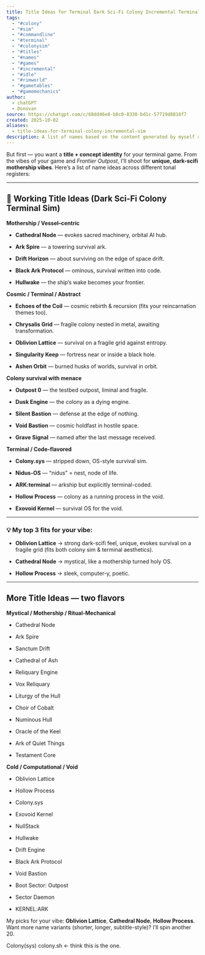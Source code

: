 ```yaml
---
title: Title Ideas for Terminal Dark Sci-Fi Colony Incremental Terminal Sim
tags:
  - "#colony"
  - "#sim"
  - "#commandline"
  - "#terminal"
  - "#colonysim"
  - "#titles"
  - "#names"
  - "#games"
  - "#incremental"
  - "#idle"
  - "#rimworld"
  - "#gametables"
  - "#gamemechanics"
author:
  - chatGPT
  - Donovan
source: https://chatgpt.com/c/68dd46e8-b8c0-8330-bd1c-57719d8816f7
created: 2025-10-02
aliases:
  - title-ideas-for-terminal-colony-incremental-sim
description: A list of names based on the content generated by myself and chatGPT 4.5
---
```



But first — you want a **title + concept identity** for your terminal game. From the vibes of your game and _Frontier Outpost_, I’ll shoot for **unique, dark-scifi mothership vibes**. Here’s a list of name ideas across different tonal registers:

---

## 🔭 Working Title Ideas (Dark Sci-Fi Colony Terminal Sim)

**Mothership / Vessel–centric**

- **Cathedral Node** — evokes sacred machinery, orbital AI hub.
    
- **Ark Spire** — a towering survival ark.
    
- **Drift Horizon** — about surviving on the edge of space drift.
    
- **Black Ark Protocol** — ominous, survival written into code.
    
- **Hullwake** — the ship’s wake becomes your frontier.
    

**Cosmic / Terminal / Abstract**

- **Echoes of the Coil** — cosmic rebirth & recursion (fits your reincarnation themes too).
    
- **Chrysalis Grid** — fragile colony nested in metal, awaiting transformation.
    
- **Oblivion Lattice** — survival on a fragile grid against entropy.
    
- **Singularity Keep** — fortress near or inside a black hole.
    
- **Ashen Orbit** — burned husks of worlds, survival in orbit.
    

**Colony survival with menace**

- **Outpost 0** — the testbed outpost, liminal and fragile.
    
- **Dusk Engine** — the colony as a dying engine.
    
- **Silent Bastion** — defense at the edge of nothing.
    
- **Void Bastion** — cosmic holdfast in hostile space.
    
- **Grave Signal** — named after the last message received.
    

**Terminal / Code-flavored**

- **Colony.sys** — stripped down, OS-style survival sim.
    
- **Nidus-OS** — “nidus” = nest, node of life.
    
- **ARK:terminal** — arkship but explicitly terminal-coded.
    
- **Hollow Process** — colony as a running process in the void.
    
- **Exovoid Kernel** — survival OS for the void.
    

---

### 💡 My top 3 fits for your vibe:

- **Oblivion Lattice** → strong dark-scifi feel, unique, evokes survival on a fragile grid (fits both colony sim & terminal aesthetics).
    
- **Cathedral Node** → mystical, like a mothership turned holy OS.
    
- **Hollow Process** → sleek, computer-y, poetic.
    

---

## More Title Ideas — two flavors

**Mystical / Mothership / Ritual-Mechanical**

- Cathedral Node
    
- Ark Spire
    
- Sanctum Drift
    
- Cathedral of Ash
    
- Reliquary Engine
    
- Vox Reliquary
    
- Liturgy of the Hull
    
- Choir of Cobalt
    
- Numinous Hull
    
- Oracle of the Keel
    
- Ark of Quiet Things
    
- Testament Core
    

**Cold / Computational / Void**

- Oblivion Lattice
    
- Hollow Process
    
- Colony.sys
    
- Exovoid Kernel
    
- NullStack
    
- Hullwake
    
- Drift Engine
    
- Black Ark Protocol
    
- Void Bastion
    
- Boot Sector: Outpost
    
- Sector Daemon
    
- KERNEL:ARK
    

My picks for your vibe: **Oblivion Lattice**, **Cathedral Node**, **Hollow Process**. Want more name variants (shorter, longer, subtitle-style)? I’ll spin another 20.


Colony(sys)
colony.sh <- think this is the one. 